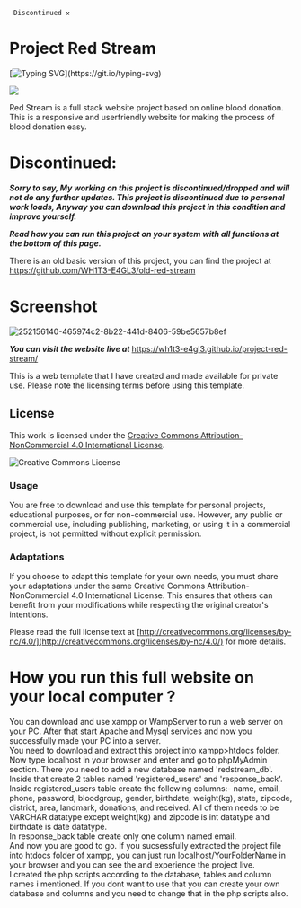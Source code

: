      Discontinued ⚒️
# Project Red Stream
[![Typing SVG](https://readme-typing-svg.demolab.com?font=Fira+Code&pause=1000&width=435&lines=RESPONSIVE+WEBSITE+TEMPLATE;)](https://git.io/typing-svg)

[<img src="https://img.shields.io/badge/Instagram-E4405F?style=for-the-badge&logo=instagram&logoColor=white" />](https://www.instagram.com/whxitte)

Red Stream is a full stack website project based on online blood donation. This  is a responsive and userfriendly website for making the process of blood donation easy.

# Discontinued: 
<b><i>Sorry to say, My working on this project is discontinued/dropped and will not do any further updates. This project is discontinued due to personal work loads, Anyway you can download this project in this condition and improve yourself.</b></i>

<b><i>Read how you can run this project on your system with all functions at the bottom of this page.</i></b>

There is an old basic version of this project, you can find the project at https://github.com/WH1T3-E4GL3/old-red-stream

# Screenshot
![252156140-465974c2-8b22-441d-8406-59be5657b8ef](https://github.com/WH1T3-E4GL3/project-red-stream/assets/118425907/58b9be48-7769-4a20-a920-f331b296aab9)



<b><strong><i>You can visit the website live at </i></strong></b>https://wh1t3-e4gl3.github.io/project-red-stream/


This is a web template that I have created and made available for private use. Please note the licensing terms before using this template.

## License

This work is licensed under the [Creative Commons Attribution-NonCommercial 4.0 International License](http://creativecommons.org/licenses/by-nc/4.0/).

![Creative Commons License](https://i.creativecommons.org/l/by-nc/4.0/88x31.png)

### Usage

You are free to download and use this template for personal projects, educational purposes, or for non-commercial use. However, any public or commercial use, including publishing, marketing, or using it in a commercial project, is not permitted without explicit permission.

### Adaptations

If you choose to adapt this template for your own needs, you must share your adaptations under the same Creative Commons Attribution-NonCommercial 4.0 International License. This ensures that others can benefit from your modifications while respecting the original creator's intentions.

Please read the full license text at [http://creativecommons.org/licenses/by-nc/4.0/](http://creativecommons.org/licenses/by-nc/4.0/) for more details.


# How you run this full website on your local computer ?

You can download and use xampp or WampServer to run a web server on your PC. After that start Apache and Mysql services and now you successfully made your PC into a server.<br>
You need to download and extract this project into xampp>htdocs folder.<br>
Now type localhost in your browser and enter and go to phpMyAdmin section. There you need to add a new database named 'redstream_db'. Inside that create 2 tables named 'registered_users' and 'response_back'.<br>
Inside registered_users table create the following columns:-  name, email, phone, password, bloodgroup, gender, birthdate, weight(kg), state, zipcode, district, area, landmark, donations, and received. All of them needs to be VARCHAR datatype except weight(kg) and zipcode is int datatype and birthdate is date datatype.<br>
In response_back table create only one column named email.<br>
And now  you are good to go. If you sucsessfully extracted the project file into htdocs folder of xampp, you can just run localhost/YourFolderName in your browser and you can see the and experience the  project live.<br>
I created the php scripts according to the database, tables and column names i mentioned. If you dont want to use that you can create your own database and columns and you need to change that in the php scripts also.


